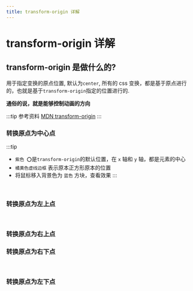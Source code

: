 ```yaml
---
title: transform-origin 详解
---
```

# transform-origin 详解

## transform-origin 是做什么的?

用于指定变换的原点位置, 默认为`center`, 所有的 css 变换，都是基于原点进行的，也就是基于`transform-origin`指定的位置进行的.

**通俗的说，就是能够控制动画的方向**

:::tip 参考资料
[MDN transform-origin](https://developer.mozilla.org/zh-CN/docs/Web/CSS/transform-origin)
:::


<preview path="./demo/Base.vue" />


### 转换原点为中心点

:::tip 
- `紫色 ⭕️`是`transform-origin`的默认位置，在 `x` 轴和 `y` 轴，都是元素的中心
- `橘黄色虚线边框` 表示原本正方形原本的位置
-  将鼠标移入背景色为 `蓝色` 方块，查看效果
:::

<br/>

<preview path="./demo/Demo10.vue" />
<preview path="./demo/Demo11.vue" />

### 转换原点为左上点
<br/>

<preview path="./demo/Demo20.vue" />
<preview path="./demo/Demo21.vue" />

### 转换原点为右上点


<preview path="./demo/Demo30.vue" />
<preview path="./demo/Demo31.vue" />

### 转换原点为右下点
<br/>

<preview path="./demo/Demo40.vue" />
<preview path="./demo/Demo41.vue" />

### 转换原点为左下点
<br/>

<preview path="./demo/Demo50.vue" />
<preview path="./demo/Demo51.vue" />
